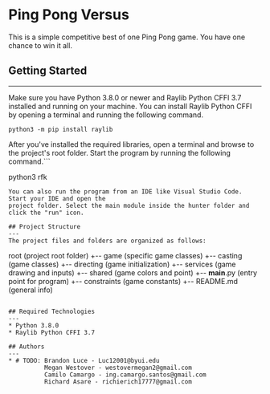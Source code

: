 # Ping Pong Versus
This is a simple competitive best of one Ping Pong game. You have one chance to win it all. 

## Getting Started
---
Make sure you have Python 3.8.0 or newer and Raylib Python CFFI 3.7 installed and running on your machine. You can install Raylib Python CFFI by opening a terminal and running the following command.
```
python3 -m pip install raylib
```
After you've installed the required libraries, open a terminal and browse to the project's root folder. Start the program by running the following command.```

python3 rfk 
```
You can also run the program from an IDE like Visual Studio Code. Start your IDE and open the 
project folder. Select the main module inside the hunter folder and click the "run" icon.

## Project Structure
---
The project files and folders are organized as follows:
```
root                    (project root folder)
+-- game              (specific game classes)
  +-- casting         (game classes)
  +-- directing       (game initialization)
  +-- services        (game drawing and inputs)
  +-- shared          (game colors and point)
+-- __main__.py       (entry point for program)
+-- constraints       (game constants)
+-- README.md         (general info)
```

## Required Technologies
---
* Python 3.8.0
* Raylib Python CFFI 3.7

## Authors
---
* # TODO: Brandon Luce - Luc12001@byui.edu
          Megan Westover - westovermegan2@gmail.com
          Camilo Camargo - ing.camargo.santos@gmail.com
          Richard Asare - richierich17777@gmail.com

